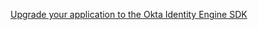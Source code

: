 [Upgrade your application to the Okta Identity Engine SDK](/docs/guides/oie-upgrade-api-sdk-to-oie-sdk/java/main/)